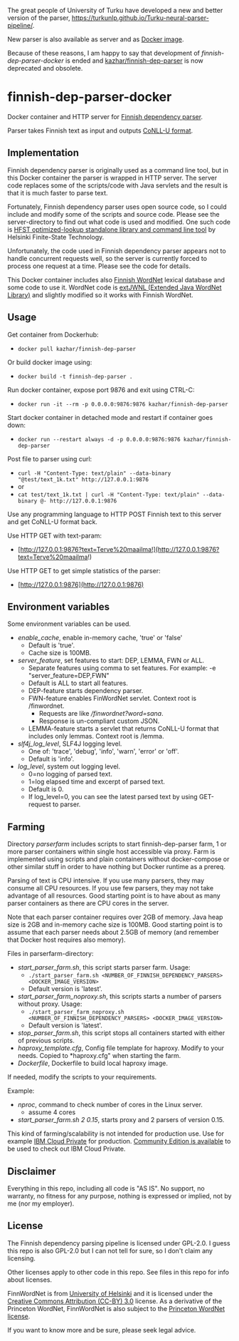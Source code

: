 The great people of University of Turku have developed a new and better version of the parser, https://turkunlp.github.io/Turku-neural-parser-pipeline/.

New parser is also available as server and as [Docker image](https://turkunlp.org/Turku-neural-parser-pipeline/docker.html).

Because of these reasons, I am happy to say that development of *finnish-dep-parser-docker* is ended and [kazhar/finnish-dep-parser](https://hub.docker.com/r/kazhar/finnish-dep-parser/) is now deprecated and obsolete.

# finnish-dep-parser-docker

Docker container and HTTP server for [Finnish dependency parser](https://github.com/TurkuNLP/Finnish-dep-parser).

Parser takes Finnish text as input and outputs [CoNLL-U format](http://universaldependencies.org/format.html).

## Implementation

Finnish dependency parser is originally used as a command line tool, but in this Docker container the parser is wrapped in HTTP server. The server code replaces some of the scripts/code with Java servlets and the result is that it is much faster to parse text.

Fortunately, Finnish dependency parser uses open source code, so I could include and modify some of the 
scripts and source code. Please see the server-directory to find out what code is used and modified.
One such code is [HFST optimized-lookup standalone library and command line tool](https://github.com/hfst/hfst-optimized-lookup) by Helsinki Finite-State Technology.

Unfortunately, the code used in Finnish dependency parser appears not to handle concurrent requests well, so
the server is currently forced to process one request at a time. Please see the code for details.

This Docker container includes also [Finnish WordNet](http://www.ling.helsinki.fi/en/lt/research/finnwordnet/) lexical database and some code to use it. WordNet code is [extJWNL (Extended Java WordNet Library)](https://github.com/extjwnl/extjwnl) and slightly modified so it works with Finnish WordNet.

## Usage

Get container from Dockerhub:

- ```docker pull kazhar/finnish-dep-parser```

Or build docker image using:

- ```docker build -t finnish-dep-parser .```

Run docker container, expose port 9876 and exit using CTRL-C:

- ```docker run -it --rm -p 0.0.0.0:9876:9876 kazhar/finnish-dep-parser```

Start docker container in detached mode and restart if container goes down:

- ```docker run --restart always -d -p 0.0.0.0:9876:9876 kazhar/finnish-dep-parser```

Post file to parser using curl:

- ```curl -H "Content-Type: text/plain" --data-binary "@test/text_1k.txt" http://127.0.0.1:9876```
- or
- ```cat test/text_1k.txt | curl -H "Content-Type: text/plain" --data-binary @- http://127.0.0.1:9876```

Use any programming language to HTTP POST Finnish text to this server and get CoNLL-U format back.

Use HTTP GET with text-param:

- [http://127.0.0.1:9876?text=Terve%20maailma!](http://127.0.0.1:9876?text=Terve%20maailma!)

Use HTTP GET to get simple statistics of the parser:

- [http://127.0.0.1:9876](http://127.0.0.1:9876)

## Environment variables

Some environment variables can be used. 

- *enable_cache*, enable in-memory cache, 'true' or 'false'
  - Default is 'true'.
  - Cache size is 100MB.
- *server_feature*, set features to start: DEP, LEMMA, FWN or ALL. 
  - Separate features using comma to set features. For example: -e "server_feature=DEP,FWN"
  - Default is ALL to start all features.
  - DEP-feature starts dependency parser.
  - FWN-feature enables FinWordNet servlet. Context root is /finwordnet.
    - Requests are like */finwordnet?word=sana*.
    - Response is un-compliant custom JSON.
  - LEMMA-feature starts a servlet that returns CoNLL-U format that includes only lemmas. Context root is /lemma.
- *slf4j_log_level*, SLF4J logging level.
  - One of: 'trace', 'debug', 'info', 'warn', 'error' or 'off'.
  - Default is 'info'.
- *log_level*, system out logging level. 
  - 0=no logging of parsed text.
  - 1=log elapsed time and excerpt of parsed text.
  - Default is 0.
  - If log_level=0, you can see the latest parsed text by using GET-request to parser.

## Farming

Directory *parserfarm* includes scripts to start finnish-dep-parser farm, 1 or more parser containers within single host accessible via proxy. Farm is implemented using scripts and plain containers without docker-compose or other similar stuff in order to have nothing but Docker runtime as a prereq.

Parsing of text is CPU intensive. If you use many parsers, they may consume all CPU resources. If you use few parsers, they may not take advantage of all resources. Good starting point is to have about as many parser containers as there are CPU cores in the server.

Note that each parser container requires over 2GB of memory. Java heap size is 2GB and in-memory cache size is 100MB. Good starting point is to assume that each parser needs about 2.5GB of memory (and remember that Docker host requires also memory).

Files in parserfarm-directory:

- *start_parser_farm.sh*, this script starts parser farm. Usage: 
  - ```./start_parser_farm.sh <NUMBER_OF_FINNISH_DEPENDENCY_PARSERS> <DOCKER_IMAGE_VERSION>```
  - Default version is 'latest'.
- *start_parser_farm_noproxy.sh*, this scripts starts a number of parsers without proxy. Usage:
  - ```./start_parser_farm_noproxy.sh <NUMBER_OF_FINNISH_DEPENDENCY_PARSERS> <DOCKER_IMAGE_VERSION>```
  - Default version is 'latest'.
- *stop_parser_farm.sh*, this script stops all containers started with either of previous scripts.
- *haproxy_template.cfg*, Config file template for haproxy. Modify to your needs. Copied to *haproxy.cfg" when starting the farm.
- *Dockerfile*, Dockerfile to build local haproxy image.

If needed, modify the scripts to your requirements.

Example:

- *nproc*, command to check number of cores in the Linux server.
  - assume 4 cores
- *start_parser_farm.sh 2 0.15*, starts proxy and 2 parsers of version 0.15.

This kind of farming/scalability is not intended for production use. Use for example [IBM Cloud Private](https://www.ibm.com/cloud-computing/products/ibm-cloud-private/) for production. [Community Edition is available](https://hub.docker.com/r/ibmcom/icp-inception/) to be used to check out IBM Cloud Private.

## Disclaimer

Everything in this repo, including all code is "AS IS". No support, no warranty, no fitness for any purpose, nothing is expressed or implied, not by me (nor my employer).

## License

The Finnish dependency parsing pipeline is licensed under GPL-2.0. I guess this repo is also GPL-2.0 but I can not tell for sure, so I don't claim any licensing.

Other licenses apply to other code in this repo. See files in this repo for info about licenses. 

FinnWordNet is from [University of Helsinki](http://www.ling.helsinki.fi/en/lt/research/finnwordnet/)
and it is licensed under the [Creative Commons Attribution (CC-BY) 3.0](http://creativecommons.org/licenses/by/3.0/) license. As a derivative of the Princeton WordNet, FinnWordNet is also subject to the [Princeton WordNet license](http://wordnet.princeton.edu/wordnet/license/).

If you want to know more and be sure, please seek legal advice.
